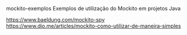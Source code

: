 mockito-exemplos
Exemplos de utilização do Mockito em projetos Java

https://www.baeldung.com/mockito-spy
https://www.dio.me/articles/mockito-como-utilizar-de-maneira-simples
